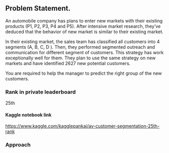 ## Problem Statement.
An automobile company has plans to enter new markets with their existing products (P1, P2, P3, P4 and P5). After intensive market research, they’ve deduced that the behavior of new market is similar to their existing market. 

In their existing market, the sales team has classified all customers into 4 segments (A, B, C, D ). Then, they performed segmented outreach and communication for different segment of customers. This strategy has work exceptionally well for them. They plan to use the same strategy on new markets and have identified 2627 new potential customers. 

You are required to help the manager to predict the right group of the new customers.
### Rank in private leaderboard
25th
#### Kaggle notebook link
https://www.kaggle.com/kagglepankaj/av-customer-segmentation-25th-rank
### Approach


